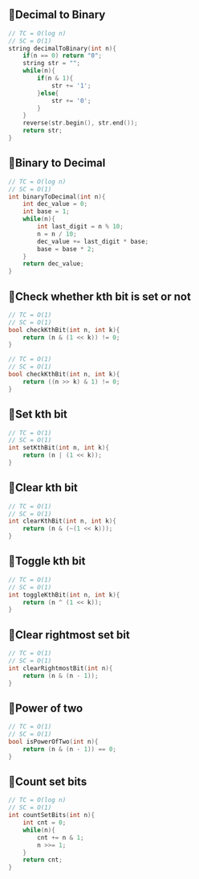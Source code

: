 ## 🚀Decimal to Binary
```cpp
// TC = O(log n)
// SC = O(1)
string decimalToBinary(int n){
    if(n == 0) return "0";
    string str = "";
    while(n){
        if(n & 1){
            str += '1';
        }else{
            str += '0';
        }
    }
    reverse(str.begin(), str.end());
    return str;
}
```

## 🚀Binary to Decimal
```cpp
// TC = O(log n)
// SC = O(1)
int binaryToDecimal(int n){
    int dec_value = 0;
    int base = 1;
    while(n){
        int last_digit = n % 10;
        n = n / 10;
        dec_value += last_digit * base;
        base = base * 2;
    }
    return dec_value;
}
```

## 🚀Check whether kth bit is set or not
```cpp
// TC = O(1)
// SC = O(1)
bool checkKthBit(int n, int k){
    return (n & (1 << k)) != 0;
}
```
```cpp
// TC = O(1)
// SC = O(1)
bool checkKthBit(int n, int k){
    return ((n >> k) & 1) != 0;
}
```

## 🚀Set kth bit
```cpp
// TC = O(1)
// SC = O(1)
int setKthBit(int n, int k){
    return (n | (1 << k));
}
```

## 🚀Clear kth bit
```cpp
// TC = O(1)
// SC = O(1)
int clearKthBit(int n, int k){
    return (n & (~(1 << k)));
}
```

## 🚀Toggle kth bit
```cpp
// TC = O(1)
// SC = O(1)
int toggleKthBit(int n, int k){
    return (n ^ (1 << k));
}
```

## 🚀Clear rightmost set bit
```cpp
// TC = O(1)
// SC = O(1)
int clearRightmostBit(int n){
    return (n & (n - 1));
}
```

## 🚀Power of two
```cpp
// TC = O(1)
// SC = O(1)
bool isPowerOfTwo(int n){
    return (n & (n - 1)) == 0;
}
```

## 🚀Count set bits
```cpp
// TC = O(log n)
// SC = O(1)
int countSetBits(int n){
    int cnt = 0;
    while(n){
        cnt += n & 1;
        n >>= 1;
    }
    return cnt;
}
```
